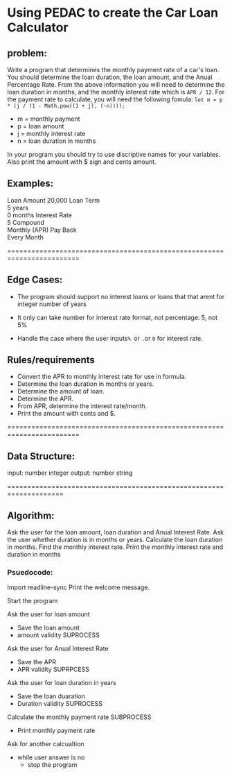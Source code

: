 # Using PEDAC to create the Car Loan Calculator

## problem:
Write a program that determines the monthly payment rate of a car's loan. You
should determine the loan duration, the loan amount, and the Anual Percentage Rate.
From the above information you will need to determine the loan duration in months,
and the monthly interest rate which is `APR / 12`. For the payment rate to calculate,
you will need the following fomula: `let m = p * (j / (1 - Math.pow((1 + j), (-n))));`

* m = monthly payment
* p = loan amount
* j = monthly interest rate
* n = loan duration in months

In your program you should try to use discriptive names for your variables. 
Also print the amount with $ sign and cents amount.

## Examples:
Loan Amount	
20,000
Loan Term	
5
years  
0
months 
Interest Rate	
5
Compound	
Monthly (APR)
Pay Back	
Every Month

========================================================================                                                    
## Edge Cases:

- The program should support no interest loans or loans that that arent for 
  integer number of years

- It only can take number for interest rate format, not percentage: 5, not 5%
- Handle the case where the user inputs`% `or `.`or `0` for interest rate.


## Rules/requirements
- Convert the APR to monthly interest rate for use in formula.
- Determine the loan duration in months or years. 
- Determine the amount of loan.
- Determine the APR.
- From APR, determine the interest rate/month.
- Print the amount with cents and $.

========================================================================

## Data Structure:

input: number integer
output: number string

====================================================================

## Algorithm:
Ask the user for the loan amount, loan duration and Anual Interest Rate.
Ask the user whether duration is in months or years.
Calculate the loan duration in months.
Find the monthly interest rate.
Print the monthly interest rate and duration in months

### Psuedocode:
Import readline-sync
Print the welcome message.

Start the program

Ask the user for loan amount
 - Save the loan amount
 - amount validity SUPROCESS

Ask the user for Anual Interest Rate
 - Save the APR
 - APR validity SUPRPCESS

Ask the user for loan duration in years
 - Save the loan duaration
 - Duration validity SUPROCESS

Calculate the monthly payment rate SUBPROCESS
 - Print monthly payment rate

Ask for another calcualtion
 - while user answer is no
   - stop the program

